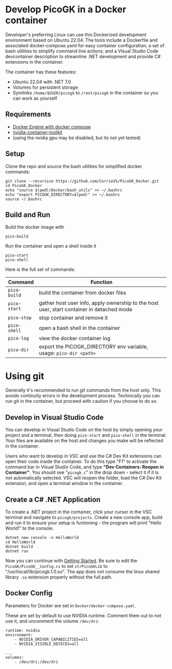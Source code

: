 # Develop PicoGK in a Docker container

Developer's preferring Linux can use this Dockerized development environment based on Ubuntu 22.04.
The tools include a Dockerfile and associated docker-compose.yaml for easy container configuration; a set of
bash utilities to simplify command line actions; and a Visual Studio Code devcontainer description to streamline .NET development and provide C# extensions in the container.

The container has these features:
- Ubuntu 22.04 with .NET 7.0
- Volumes for persistent storage
- Symlinks `/home/$USER/picogk` to `/root/picogk` in the container so you can work as yourself

## Requirements
- [Docker Engine with docker compose](https://docs.docker.com/engine/install/ubuntu/)
- [nvidia-container-toolkit](https://docs.nvidia.com/datacenter/cloud-native/container-toolkit/latest/install-guide.html)
- (using the nvidia gpu may be disabled, but its not yet tested)

## Setup

Clone the repo and source the bash utilities for simplified docker commands:

```
git clone --recursive https://github.com/CorrieVS/PicoGK_Docker.git
cd PicoGK_Docker
echo "source $(pwd)/Docker/bash_utils" >> ~/.bashrc
echo "export PICOGK_DIRECTORY=$(pwd)" >> ~/.bashrc
source ~/.bashrc
```

## Build and Run

Build the docker image with
```
pico-build
```

Run the container and open a shell inside it
```
pico-start
pico-shell
```

Here is the full set of commands:

| Command | Function |
| --- | --- |
| `pico-build` | build the container from docker files |
| `pico-start` | gather host user info, apply ownership to the host user, start container in detached mode |
| `pico-stop` | stop container and remove it |
| `pico-shell` | open a bash shell in the container |
| `pico-log` | view the docker container log |
| `pico-dir` | export the PICOGK_DIRECTORY env variable, usage: `pico-dir <path>` |


# Using git

Generally it's recommended to run git commands from the host only.  This avoids continuity errors in the development process.  Technically you can run git in the container, but proceed with caution if you choose to do so.

## Develop in Visual Studio Code

You can develop in Visual Studio Code on the host by simply opening your project and a terminal, then doing `pico-start` and `pico-shell` in the terminal.  Your files are available on the host and changes you make will be reflected in the container.

Users who want to develop in VSC and use the C# Dev Kit extensions can open their code inside the container.  To do this type "F1" to activate the command bar in Visual Studio Code, and type **"Dev Containers: Reopen in Container"**.  You should see "`picogk_c`" in the drop down - select it if it is not automatically selected.  VSC will reopen the folder, load the C# Dev Kit extension, and open a terminal window in the container.

## Create a C# .NET Application

To create a .NET project in the container, click your cursor in the VSC terminal and navigate to `picogk/projects`.  Create a new console app, build and run it to ensure your setup is funtioning - the program will print "Hello World!" to the console.

```
dotnet new console -n HelloWorld
cd HelloWorld
dotnet build
dotnet run
```

Now you can continue with [Getting Started](https://github.com/leap71/PicoGK/blob/main/Documentation/README.md#your-first-picogk-app).  Be sure to edit the `PicoGK/PicoGK__Config.cs` to set `strPicoGKLib` to  "/usr/local/lib/picogk.1.0.so".  The app does not consume the linux shared library `.so` extension properly without the full path.

## Docker Config

Parameters for Docker are set in `Docker/docker-compose.yaml`.

These are set by default to use NVIDIA runtime. Comment them out to not use it, and uncomment the volume `/dev/dri`:
```
runtime: nvidia
environment:
    - NVIDIA_DRIVER_CAPABILITIES=all
    - NVIDIA_VISIBLE_DEVICES=all

...
volumes:
    - /dev/dri:/dev/dri
```

